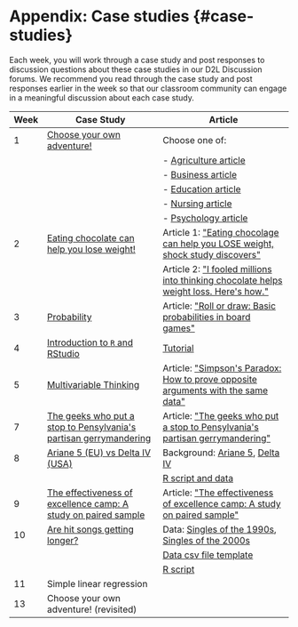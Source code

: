 # Appendix: Case studies {#case-studies}

Each week, you will work through a case study and post responses to discussion questions about these case studies in our D2L Discussion forums. We recommend you read through the case study and post responses earlier in the week so that our classroom community can engage in a meaningful discussion about each case study.



| Week | Case Study | Article |
|----	|-----------------	|----------------	|
| 1    	| [Choose your own adventure!](case_studies/week1/CaseStudyWeek1.pdf)| Choose one of: |
| | | - [Agriculture article](case_studies/week1/AGWeek1.pdf)|
| | | - [Business article](case_studies/week1/BusinessWeek1.pdf)|
| | | - [Education article](case_studies/week1/EducationWeek1.pdf)|
| | | - [Nursing article](case_studies/week1/NursingWeek1.pdf)|
| | | - [Psychology article](case_studies/week1/PsychWeek1.pdf)|
| 2    	| [Eating chocolate can help you lose weight!](case_studies/week2/Choc.pdf)| Article 1: ["Eating chocolage can help you LOSE weight, shock study discovers"](https://www.dailystar.co.uk/diet-fitness/chocolate-diet-how-lose-weight-16836113)|
| | | Article 2: ["I fooled millions into thinking chocolate helps weight loss. Here's how."](https://io9.gizmodo.com/i-fooled-millions-into-thinking-chocolate-helps-weight-1707251800)|
| 3    	| [Probability](case_studies/week3/Prob.pdf)| Article: ["Roll or draw: Basic probabilities in board games"](https://www.boardgameprices.com/articles/roll-or-draw-basic-probabilities-in-board-games#)|
| 4    	| [Introduction to `R` and RStudio](case_studies/week4/R.html)| [Tutorial](https://openintro.shinyapps.io/ims-02-summarizing-and-visualizing-data-02/#section-exploring-numerical-data)|
| 5    	| [Multivariable Thinking](case_studies/week5/Simp.pdf)| Article: ["Simpson's Paradox: How to prove opposite arguments with the same data"](https://towardsdatascience.com/simpsons-paradox-how-to-prove-two-opposite-arguments-using-one-dataset-1c9c917f5ff9)|
| 7    	| [The geeks who put a stop to Pensylvania's partisan gerrymandering](case_studies/week7/Gerrymandering.pdf)| Article: ["The geeks who put a stop to Pensylvania's partisan gerrymandering"](https://www.wired.com/story/pennsylvania-partisan-gerrymandering-experts/)|
| 8    	| [Ariane 5 (EU) vs Delta IV (USA)](case_studies/week8/2Prop.pdf)| Background: [Ariane 5](https://en.wikipedia.org/wiki/Ariane_5), [Delta IV](https://en.wikipedia.org/wiki/Delta_IV)|
| | | [R script and data](case_studies/week8/SpaceLaunch.r) |
| 9    	| [The effectiveness of excellence camp: A study on paired sample](case_studies/week9/Paired.pdf)| Article: ["The effectiveness of excellence camp: A study on paired sample"](case_studies/week9/Yusop_PEF_2015.pdf)|
| 10 | [Are hit songs getting longer?](case_studies/week10/SongStudy.pdf)| Data: [Singles of the 1990s](https://en.wikipedia.org/wiki/List_of_Billboard_Hot_100_number-one_singles_of_the_1990s), [Singles of the 2000s](https://en.wikipedia.org/wiki/List_of_Billboard_Hot_100_number-one_singles_of_the_2000s)|
| | | [Data csv file template](case_studies/week10/SongData.csv) |
| | | [R script](case_studies/week10/SongStudy_ForStudents.R) |
| 11 | Simple linear regression |  |
| 13 | Choose your own adventure! (revisited) |  |
